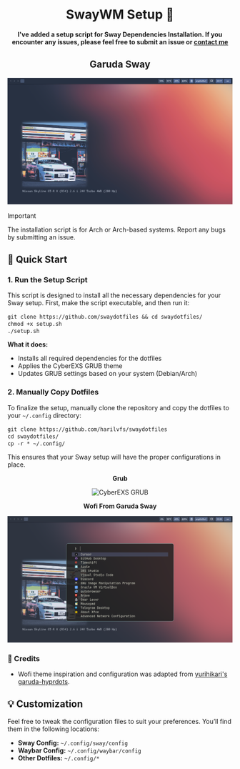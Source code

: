 <h1 align="center">SwayWM Setup 🚀</h1>

<p align="center"><strong>I've added a setup script for Sway Dependencies Installation. If you encounter any issues, please feel free to submit an issue or <a href="mailto:ingoprivate@gmail.com">contact me</a></strong>

<h2 align="center">Garuda Sway</h2>
<p align="center">
<a> <img src="https://github.com/harilvfs/assets/blob/main/images/IMG_20240706_232523.png" alt="Garuda Sway"> </a>
</p>

> [!IMPORTANT]
> The installation script is for Arch or Arch-based systems. Report any bugs by submitting an issue.

<h2>🚀 Quick Start</h2>

<h3>1. Run the Setup Script</h3>
<p>This script is designed to install all the necessary dependencies for your Sway setup. First, make the script executable, and then run it:</p>

<pre><code>git clone https://github.com/swaydotfiles && cd swaydotfiles/
chmod +x setup.sh
./setup.sh</code></pre>

<p><strong>What it does:</strong></p>
<ul>
  <li>Installs all required dependencies for the dotfiles</li>
  <li>Applies the CyberEXS GRUB theme</li>
  <li>Updates GRUB settings based on your system (Debian/Arch)</li>
</ul>

<h3>2. Manually Copy Dotfiles</h3>
<p>To finalize the setup, manually clone the repository and copy the dotfiles to your <code>~/.config</code> directory:</p>

<pre><code>git clone https://github.com/harilvfs/swaydotfiles
cd swaydotfiles/
cp -r * ~/.config/</code></pre>

<p>This ensures that your Sway setup will have the proper configurations in place.</p>

<p align="center"><strong>Grub</strong></p>
<p align="center">
  <a><img src="https://github.com/Jacksaur/Gorgeous-GRUB/blob/main/Images/CyberEXS.png" alt="CyberEXS GRUB"></a>
</p>

<p align="center"><strong>Wofi From Garuda Sway</strong> </p>
<p align="center">
  <a><img src="https://github.com/harilvfs/assets/blob/main/images/swappy-20240706-232843.png" alt="Wofi"></a>
</p>

<h3>🎨 Credits</h3>
<ul>
  <li>Wofi theme inspiration and configuration was adapted from <a href="https://github.com/yurihikari/garuda-hyprdots">yurihikari's garuda-hyprdots</a>.</li>
</ul>

<h2>💡 Customization</h2>
<p>Feel free to tweak the configuration files to suit your preferences. You’ll find them in the following locations:</p>
<ul>
  <li><strong>Sway Config:</strong> <code>~/.config/sway/config</code></li>
  <li><strong>Waybar Config:</strong> <code>~/.config/waybar/config</code></li>
  <li><strong>Other Dotfiles:</strong> <code>~/.config/*</code></li>
</ul>


